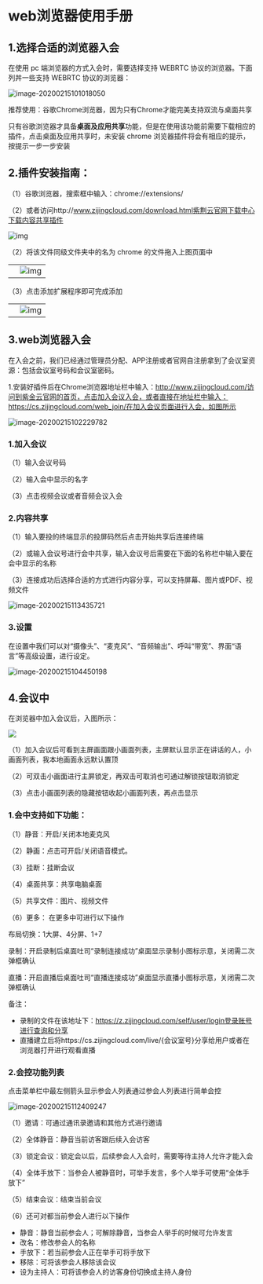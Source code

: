 # web浏览器使用手册

## 1.选择合适的浏览器入会

在使用 pc 端浏览器的方式入会时，需要选择支持 WEBRTC 协议的浏览器。下面列丼一些支持 WEBRTC 协议的浏览器：

![image-20200215101018050](../../_image/App/image-20200215101018050.png)

推荐使用：谷歌Chrome浏览器，因为只有Chrome才能完美支持双流与桌面共享

只有谷歌浏览器才具备**桌面及应用共享**功能，但是在使用该功能前需要下载相应的插件，点击桌面及应用共享时，未安装 chrome 浏览器插件将会有相应的提示，按提示一步一步安装

## 2.插件安装指南：

（1）谷歌浏览器，搜索框中输入：chrome://extensions/

（2）或者访问http://www.zijingcloud.com/download.html紫荆云官网下载中心下载内容共享插件

![img](../../_image/App/wps15.png)

（2）将该文件同级文件夹中的名为 chrome 的文件拖入上图页面中

|      |                                    |
| ---- | ---------------------------------- |
|      | ![img](../../_image/App/wps16.png) |

（3）点击添加扩展程序即可完成添加

|      |                                    |
| ---- | ---------------------------------- |
|      | ![img](../../_image/App/wps17.png) |

## 3.web浏览器入会

在入会之前，我们已经通过管理员分配、APP注册或者官网自注册拿到了会议室资源：包括会议室号码和会议室密码。

1.安装好插件后在Chrome浏览器地址栏中输入：http://www.zijingcloud.com/访问到紫金云官网的首页，点击加入会议入会，或者直接在地址栏中输入：https://cs.zijingcloud.com/web_join/在加入会议页面进行入会，如图所示

![image-20200215102229782](../../_image/App/image-20200215102229782.png)

### 1.加入会议

（1）输入会议号码

（2）输入会中显示的名字

（3）点击视频会议或者音频会议入会

### 2.内容共享

（1）输入要投的终端显示的投屏码然后点击开始共享后连接终端

（2）或输入会议号进行会中共享，输入会议号后需要在下面的名称栏中输入要在会中显示的名称

（3）连接成功后选择合适的方式进行内容分享，可以支持屏幕、图片或PDF、视频文件

![image-20200215113435721](../../_image/App/image-20200215113435721.png)

### 3.设置

在设置中我们可以对“摄像头”、“麦克风”、“音频输出”、呼叫“带宽”、界面“语言”等高级设置，进行设定。

![image-20200215104450198](../../_image/App/image-20200215104450198.png)

## 4.会议中

在浏览器中加入会议后，入图所示：

![](../../_image/App/image-20200215112837442.png)

（1）加入会议后可看到主屏画面跟小画面列表，主屏默认显示正在讲话的人，小画面列表，我本地画面永远默认置顶

（2）可双击小画面进行主屏锁定，再双击可取消也可通过解锁按钮取消锁定

（3）点击小画面列表的隐藏按钮收起小画面列表，再点击显示

### 1.会中支持如下功能：

（1）静音：开启/关闭本地麦克风

（2）静画：点击可开启/关闭语音模式。

（3）挂断：挂断会议

（4）桌面共享：共享电脑桌面

（5）共享文件：图片、视频文件

（6）更多： 在更多中可进行以下操作

布局切换：1大屏、4分屏、1+7

录制：开启录制后桌面吐司“录制连接成功”桌面显示录制小图标示意，关闭需二次弹框确认

直播：开启直播后桌面吐司“直播连接成功”桌面显示直播小图标示意，关闭需二次弹框确认

备注：

- 录制的文件在该地址下：https://z.zijingcloud.com/self/user/login登录账号进行查询和分享
- 直播建立后将https://cs.zijingcloud.com/live/{会议室号}分享给用户或者在浏览器打开进行观看直播

  

### 2.会控功能列表

点击菜单栏中最左侧箭头显示参会人列表通过参会人列表进行简单会控

![image-20200215112409247](../../_image/App/image-20200215112409247.png)

（1）邀请：可通过通讯录邀请和其他方式进行邀请

（2）全体静音：静音当前访客跟后续入会访客

（3）锁定会议：锁定会以后，后续参会人入会时，需要等待主持人允许才能入会

（4）全体手放下：当参会人被静音时，可举手发言，多个人举手可使用“全体手放下”

（5）结束会议：结束当前会议

（6）还可对都当前参会人进行以下操作

- 静音：静音当前参会人；可解除静音，当参会人举手的时候可允许发言
- 改名：修改参会人的名称
- 手放下：若当前参会人正在举手可将手放下
- 移除：可将该参会人移除该会议
- 设为主持人：可将该参会人的访客身份切换成主持人身份



